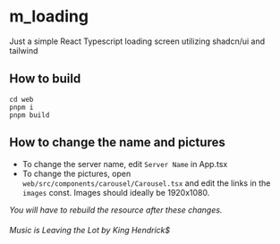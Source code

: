 # m_loading

Just a simple React Typescript loading screen utilizing shadcn/ui and tailwind

## How to build

```
cd web
pnpm i
pnpm build
```

## How to change the name and pictures

- To change the server name, edit `Server Name` in App.tsx
- To change the pictures, open `web/src/components/carousel/Carousel.tsx` and edit the links in the `images` const. Images should ideally be 1920x1080.

*You will have to rebuild the resource after these changes.*

###### Music is Leaving the Lot by King Hendrick$
